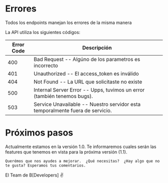 # Errores

<aside class="notice">Todos los endpoints manejan los errores de la misma manera</aside>

La API utiliza los siguientes códigos:

Error Code | Descripción
---------- | -------
400 | Bad Request -- Algúno de los parametros es incorrecto
401 | Unauthorized -- El access_token es inválido
404 | Not Found -- La URL que solicitaste no existe
500 | Internal Server Error -- Upps, tuvimos un error (también tenemos bugs).
503 | Service Unavailable -- Nuestro servidor esta temporalmente fuera de servicio.

# Próximos pasos

Actualmente estamos en la versión 1.0.
Te informaremos cuales serán las features que tenemos en vista para la próxima versión (1.1).


`Querémos que nos ayudes a mejorar. 
¿Qué necesitas? 
¿Hay algo que no te gusta? Esperamos tus comentarios.`

El Team de B[Developers] ✌️
